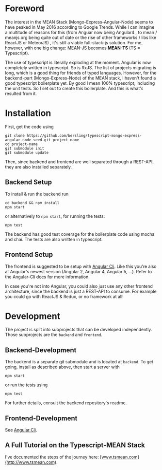 
# Foreword
The interest in the MEAN Stack (Mongo-Express-Angular-Node) seems to have peaked in May 2016
according to Google Trends.
While I can imagine a multitude of reasons for this
(from Anguar
now being Angular4 , to mean
/ meanjs.org being
quite out of date or the rise of other frameworks / libs like ReactJS or MeteorJS)
, it's still a viable full-stack-js solution.
For me, however, with one big change:
MEAN-JS becomes **MEAN-TS** (TS = Typescript).

The use of typescript is literally exploding at the moment. Angular is now
completely written in typescript. So is RxJS. The list of projects
migrating is long, which is a good thing for friends of typed languages.
However, for the backend-part (Mongo-Express-Node) of the MEAN stack, I haven't
found a good typescript boilerplate yet. By good I mean 100% typescript,
including the unit tests. So I set out to create this boilerplate.
And this is what's resulted from it.



# Installation

First, get the code using

```
git clone https://github.com/bersling/typescript-mongo-express-angular-node-seed.git project-name
cd project-name
git submodule init
git submodule update
```

Then, since backend and frontend are well separated through a REST-API,
they are also installed separately.

## Backend Setup
To install & run the backend run
```
cd backend && npm install
npm start
```
or alternatively to `npm start`, for running the tests:
```
npm test
```

The backend has good test coverage for the boilerplate code using mocha and chai.
The tests are also written in typescript.

## Frontend Setup
The frontend is suggested to be setup with [Angular Cli](https://github.com/angular/angular-cli).
Like this you're also at Angular's newest version (Angular 2, Angular 4, Angular 5, ...).
Refer to the Angular-Cli docs for more information.

In case you're not into Angular, you could also just use any other
frontend architecture, since the backend is just a REST-API to consume.
For example you could go with ReactJS & Redux, or no framework at all!


# Development

The project is split into subprojects that can be developed independently.
Those subprojects are the `backend` and `frontend`.

## Backend-Development
The backend is a separate git submodule and is located at `backend`.
To get going, install as described above, then start a server with
```
npm start
```
or run the tests using
```
npm test
```


For further details, consult the backend repository's readme.

## Frontend-Development
See [Angular Cli](https://github.com/angular/angular-cli).

## A Full Tutorial on the Typescript-MEAN Stack

I've documented the steps of the journey here:
[www.tsmean.com](http://www.tsmean.com).

